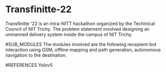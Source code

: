 # Transfinitte-22
Transfinitte '22 is an intra-NITT hackathon organized by the Techinical Council of NIT Trichy. The problem statement involved designing an unmanned delivery system inside the campus of NIT Trichy.

#SUB_MODULES
The modules involved are the following recepient-bot interaction using GSM, offline mapping and path generation, autonomous navigation to the destination.

#REFERENCES
Yolov5
